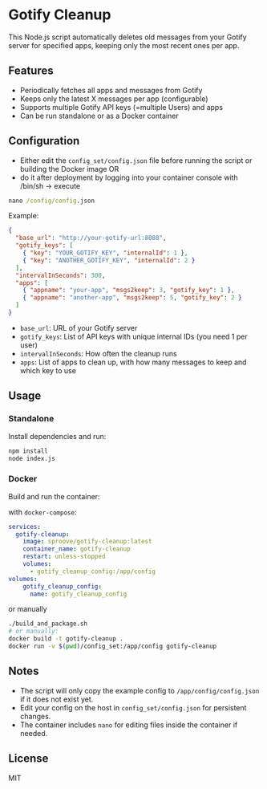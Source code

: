# Gotify Cleanup

This Node.js script automatically deletes old messages from your Gotify server for specified apps, keeping only the most recent ones per app.

## Features
- Periodically fetches all apps and messages from Gotify
- Keeps only the latest X messages per app (configurable)
- Supports multiple Gotify API keys (=multiple Users) and apps
- Can be run standalone or as a Docker container

## Configuration
- Either edit the `config_set/config.json` file before running the script or building the Docker image OR
- do it after deployment by logging into your container console with /bin/sh -> execute
```cmd
nano /config/config.json
```


Example:

```json
{
  "base_url": "http://your-gotify-url:8088",
  "gotify_keys": [
    { "key": "YOUR_GOTIFY_KEY", "internalId": 1 },
    { "key": "ANOTHER_GOTIFY_KEY", "internalId": 2 }
  ],
  "intervalInSeconds": 300,
  "apps": [
    { "appname": "your-app", "msgs2keep": 3, "gotify_key": 1 },
    { "appname": "another-app", "msgs2keep": 5, "gotify_key": 2 }
  ]
}
```

- `base_url`: URL of your Gotify server
- `gotify_keys`: List of API keys with unique internal IDs (you need 1 per user)
- `intervalInSeconds`: How often the cleanup runs
- `apps`: List of apps to clean up, with how many messages to keep and which key to use

## Usage

### Standalone
Install dependencies and run:

```bash
npm install
node index.js
```

### Docker
Build and run the container:

with `docker-compose`:

```yaml
services:
  gotify-cleanup:
    image: sproove/gotify-cleanup:latest
    container_name: gotify-cleanup
    restart: unless-stopped
    volumes:
      - gotify_cleanup_config:/app/config
volumes:
    gotify_cleanup_config:
      name: gotify_cleanup_config

```

or manually


```bash
./build_and_package.sh
# or manually:
docker build -t gotify-cleanup .
docker run -v $(pwd)/config_set:/app/config gotify-cleanup
```


## Notes
- The script will only copy the example config to `/app/config/config.json` if it does not exist yet.
- Edit your config on the host in `config_set/config.json` for persistent changes.
- The container includes `nano` for editing files inside the container if needed.

## License
MIT
